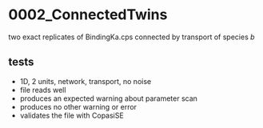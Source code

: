 # 0002_ConnectedTwins

two exact replicates of BindingKa.cps connected by transport of species *b*

## tests

- 1D, 2 units, network, transport, no noise
- file reads well
- produces an expected warning about parameter scan
- produces no other warning or error
- validates the file with CopasiSE
